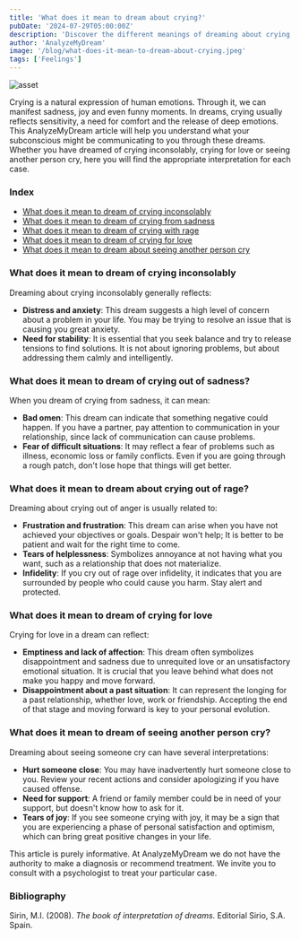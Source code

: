 ```yaml
---
title: 'What does it mean to dream about crying?'
pubDate: '2024-07-29T05:00:00Z'
description: 'Discover the different meanings of dreaming about crying, from crying inconsolably to crying for love. Learn how these dreams reflect your emotions and personal situations.'
author: 'AnalyzeMyDream'
image: '/blog/what-does-it-mean-to-dream-about-crying.jpeg'
tags: ['Feelings']
---
```


![asset](/blog/que-mean-sonar-con-llorar.jpeg)



Crying is a natural expression of human emotions. Through it, we can manifest sadness, joy and even funny moments. In dreams, crying usually reflects sensitivity, a need for comfort and the release of deep emotions. This AnalyzeMyDream article will help you understand what your subconscious might be communicating to you through these dreams. Whether you have dreamed of crying inconsolably, crying for love or seeing another person cry, here you will find the appropriate interpretation for each case.


### Index

- [What does it mean to dream of crying inconsolably](#what-does-it-mean-to-dream-of-crying-inconsolably)
- [What does it mean to dream of crying from sadness](#what-does-it-mean-to-dream-about-crying-from-sadness)
- [What does it mean to dream of crying with rage](#what-does-it-mean-to-dream-of-crying-with-rage)
- [What does it mean to dream of crying for love](#what-does-it-mean-to-dream-of-crying-for-love)
- [What does it mean to dream about seeing another person cry](#what-does-it-mean-to-dream-about-seeing-another-person-cry)

### What does it mean to dream of crying inconsolably

Dreaming about crying inconsolably generally reflects:

- **Distress and anxiety**: This dream suggests a high level of concern about a problem in your life. You may be trying to resolve an issue that is causing you great anxiety.
- **Need for stability**: It is essential that you seek balance and try to release tensions to find solutions. It is not about ignoring problems, but about addressing them calmly and intelligently.


### What does it mean to dream of crying out of sadness?

When you dream of crying from sadness, it can mean:

- **Bad omen**: This dream can indicate that something negative could happen. If you have a partner, pay attention to communication in your relationship, since lack of communication can cause problems.
- **Fear of difficult situations**: It may reflect a fear of problems such as illness, economic loss or family conflicts. Even if you are going through a rough patch, don't lose hope that things will get better.


### What does it mean to dream about crying out of rage?

Dreaming about crying out of anger is usually related to:

- **Frustration and frustration**: This dream can arise when you have not achieved your objectives or goals. Despair won't help; It is better to be patient and wait for the right time to come.
- **Tears of helplessness**: Symbolizes annoyance at not having what you want, such as a relationship that does not materialize.
- **Infidelity**: If you cry out of rage over infidelity, it indicates that you are surrounded by people who could cause you harm. Stay alert and protected. 

### What does it mean to dream of crying for love

Crying for love in a dream can reflect:

- **Emptiness and lack of affection**: This dream often symbolizes disappointment and sadness due to unrequited love or an unsatisfactory emotional situation. It is crucial that you leave behind what does not make you happy and move forward.
- **Disappointment about a past situation**: It can represent the longing for a past relationship, whether love, work or friendship. Accepting the end of that stage and moving forward is key to your personal evolution.


### What does it mean to dream of seeing another person cry?

Dreaming about seeing someone cry can have several interpretations:

- **Hurt someone close**: You may have inadvertently hurt someone close to you. Review your recent actions and consider apologizing if you have caused offense.
- **Need for support**: A friend or family member could be in need of your support, but doesn't know how to ask for it. 
- **Tears of joy**: If you see someone crying with joy, it may be a sign that you are experiencing a phase of personal satisfaction and optimism, which can bring great positive changes in your life.

This article is purely informative. At AnalyzeMyDream we do not have the authority to make a diagnosis or recommend treatment. We invite you to consult with a psychologist to treat your particular case.


### Bibliography

Sirin, M.I. (2008). *The book of interpretation of dreams*. Editorial Sirio, S.A. Spain.